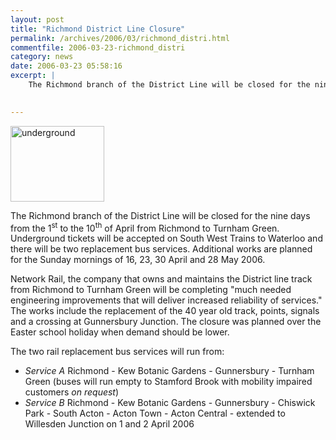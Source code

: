 ```yaml
---
layout: post
title: "Richmond District Line Closure"
permalink: /archives/2006/03/richmond_distri.html
commentfile: 2006-03-23-richmond_distri
category: news
date: 2006-03-23 05:58:16
excerpt: |
    The Richmond branch of the District Line will be closed for the nine days from the 1<sup>st</sup> to the 10<sup>th</sup> of April from Richmond to Turnham Green.  Underground tickets will be accepted on South West Trains to Waterloo and there will be two replacement bus services.  Additional works are planned for the Sunday mornings of 16, 23, 30 April and 28 May 2006.
    

---
```


<a href="/assets/images/2006/UNDERGROUND.jpg"><img src="/assets/images/2006/UNDERGROUND-thumb.jpg" width="150" height="121" alt="underground" class="right ignore" /></a>

The Richmond branch of the District Line will be closed for the nine days from the 1<sup>st</sup> to the 10<sup>th</sup> of April from Richmond to Turnham Green. Underground tickets will be accepted on South West Trains to Waterloo and there will be two replacement bus services. Additional works are planned for the Sunday mornings of 16, 23, 30 April and 28 May 2006.

Network Rail, the company that owns and maintains the District line track from Richmond to Turnham Green will be completing "much needed engineering improvements that will deliver increased reliability of services." The works include the replacement of the 40 year old track, points, signals and a crossing at Gunnersbury Junction. The closure was planned over the Easter school holiday when demand should be lower.

The two rail replacement bus services will run from:

-   *Service A*
    Richmond - Kew Botanic Gardens - Gunnersbury - Turnham Green (buses will run empty to Stamford Brook with mobility impaired customers *on request*)
-   *Service B*
    Richmond - Kew Botanic Gardens - Gunnersbury - Chiswick Park - South Acton - Acton Town - Acton Central - extended to Willesden Junction on 1 and 2 April 2006
